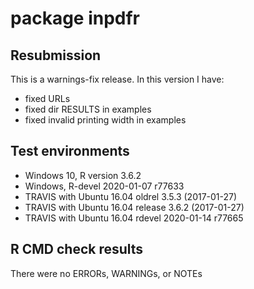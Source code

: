 # package inpdfr

## Resubmission
This is a warnings-fix release. In this version I have:
* fixed URLs
* fixed dir RESULTS in examples
* fixed invalid printing width in examples

## Test environments
* Windows 10, R version 3.6.2
* Windows, R-devel 2020-01-07 r77633
* TRAVIS with Ubuntu 16.04 oldrel 3.5.3 (2017-01-27)
* TRAVIS with Ubuntu 16.04 release 3.6.2 (2017-01-27)
* TRAVIS with Ubuntu 16.04 rdevel 2020-01-14 r77665

## R CMD check results
There were no ERRORs, WARNINGs, or NOTEs
